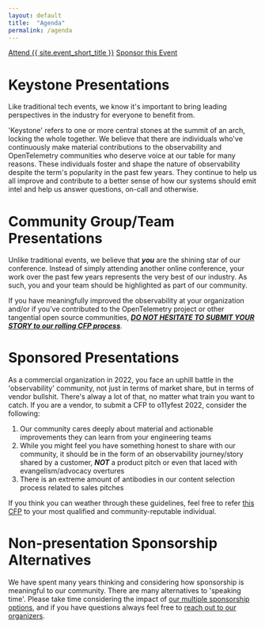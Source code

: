 ```yaml
---
layout: default
title:  "Agenda"
permalink: /agenda
---
```


<div class="flexbox">
  <a class="flexbox-button" href="{{ site.registration_link }}">Attend {{ site.event_short_title }}</a>
  <a class="flexbox-button" href="/sponsor">Sponsor this Event</a>
</div>

# Keystone Presentations

Like traditional tech events, we know it's important to bring leading perspectives in the
 industry for everyone to benefit from.

'Keystone' refers to one or more central stones at the summit of an arch, locking the whole together. We believe that there are individuals who've continuously make material contributions to the observability and OpenTelemetry communities who deserve voice at our table for many reasons. These individuals foster and shape the nature of observability despite the term's popularity in the past few years. They continue to help us all improve and contribute to a better sense of how our systems should emit intel and help us answer questions, on-call and otherwise.

# Community Group/Team Presentations

Unlike traditional events, we believe that ***you*** are the shining star of our conference. Instead of simply attending another online conference, your work over the past few years represents the very best of our industry. As such, you and your team should be highlighted as part of our community.

If you have meaningfully improved the observability at your organization and/or if you've contributed to the OpenTelemetry project or other tangential open source communities, ***[DO NOT HESITATE TO SUBMIT YOUR STORY to our rolling CFP process](/cfp)***.

# Sponsored Presentations

As a commercial organization in 2022, you face an uphill battle in the 'observability' community, not just in terms of market share, but in terms of vendor bullshit. There's alway a lot of that, no matter what train you want to catch. If you are a vendor, to submit a CFP to o11yfest 2022, consider the following:

1. Our community cares deeply about material and actionable improvements they can learn from your engineering teams
2. While you might feel you have something honest to share with our community, it should be in the form of an observability journey/story shared by a customer, ***NOT*** a product pitch or even that laced with evangelism/advocacy overtures
3. There is an extreme amount of antibodies in our content selection process related to sales pitches

If you think you can weather through these guidelines, feel free to refer [this CFP](/cfp) to your most qualified and community-reputable individual.

# Non-presentation Sponsorship Alternatives

We have spent many years thinking and considering how sponsorship is meaningful to our community. There are many alternatives to 'speaking time'. Please take time considering the impact of [our multiple sponsorship options](/sponsor), and if you have questions always feel free to [reach out to our organizers](/contact).
